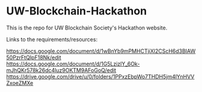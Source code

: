 # UW-Blockchain-Hackathon
This is the repo for UW Blockchain Society's Hackathon website. 

Links to the requirements/resources:

https://docs.google.com/document/d/1wBnYb9mPMHCTjiXl2CScH6d3BIAW50PzrFtQIpF18Nk/edit
https://docs.google.com/document/d/1G5LzizlY_6Ok-mJhQKr578k26dc4luz9OKTM9AFoGoQ/edit
https://drive.google.com/drive/u/0/folders/1PPxzEbpWo7THDH5jm4lYnHVVZxoeZMXe
